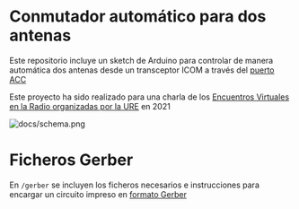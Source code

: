 # Conmutador automático para dos antenas

Este repositorio incluye un sketch de Arduino para controlar de manera automática dos antenas desde un transceptor ICOM a través del [puerto ACC](https://www.ure.es/foros/tecnico/conector-acc-icom-ic-7000/)

Este proyecto ha sido realizado para una charla de los [Encuentros Virtuales en la Radio organizadas por la URE](https://www.ure.es/conferencia-arduino-en-la-radio/) en 2021

![docs/schema.png]()
# Ficheros Gerber

En `/gerber` se incluyen los ficheros necesarios e instrucciones para encargar un circuito impreso en [formato Gerber](https://es.wikipedia.org/wiki/Gerber_(formato_de_archivo))

